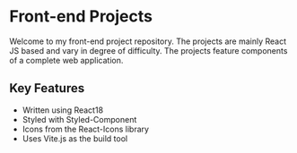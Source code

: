 # Front-end Projects
Welcome to my front-end project repository. The projects are mainly React JS based and vary in degree of difficulty. The projects feature components of a complete web application.
## Key Features
* Written using React18
* Styled with Styled-Component
* Icons from the React-Icons library
* Uses Vite.js as the build tool
